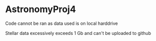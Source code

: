 # AstronomyProj4

Code cannot be ran as data used is on local harddrive

Stellar data excessively exceeds 1 Gb and can't be uploaded to github
